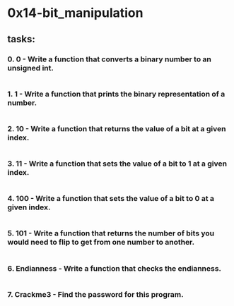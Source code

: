 # 0x14-bit_manipulation

## tasks:

### 0. 0 - Write a function that converts a binary number to an unsigned int.
#
### 1. 1 - Write a function that prints the binary representation of a number.
#
### 2. 10 - Write a function that returns the value of a bit at a given index.
#
### 3. 11 - Write a function that sets the value of a bit to 1 at a given index.
#
### 4. 100 - Write a function that sets the value of a bit to 0 at a given index.
#
### 5. 101 - Write a function that returns the number of bits you would need to flip to get from one number to another.
#
### 6. Endianness - Write a function that checks the endianness.
#
### 7. Crackme3 - Find the password for this program.
